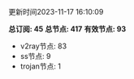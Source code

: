 更新时间2023-11-17 16:10:09

**总订阅: 45**
**总节点: 417**
**有效节点: 93**
- v2ray节点: 83
- ss节点: 9
- trojan节点: 1
